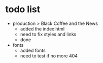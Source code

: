 # todo list
* production > Black Coffee and the News
  * added the index html
  * need to fix styles and links
  * done
* fonts
  * added fonts
  * need to test if no more 404